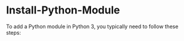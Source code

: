 # Install-Python-Module
To add a Python module in Python 3, you typically need to follow these steps:
